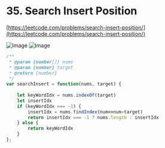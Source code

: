 
# 35. Search Insert Position 

[https://leetcode.com/problems/search-insert-position/](https://leetcode.com/problems/search-insert-position/)


![Image](https://i.imgur.com/xszbeCQ.png)
![Image](https://i.imgur.com/sHeySyQ.png)


```javascript
/**
 * @param {number[]} nums
 * @param {number} target
 * @return {number}
 */
var searchInsert = function(nums, target) {
    
    let keyWordIdx = nums.indexOf(target) 
    let insertIdx
    if (keyWordIdx === -1) {
        insertIdx = nums.findIndex(num=>num>target)
        return insertIdx === -1 ? nums.length : insertIdx
    } else {
        return keyWordIdx
    }
};